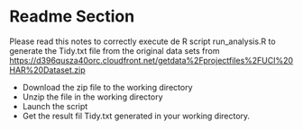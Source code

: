 # Readme Section
Please read this notes to correctly execute de R script run_analysis.R to generate the Tidy.txt file from the original data sets from https://d396qusza40orc.cloudfront.net/getdata%2Fprojectfiles%2FUCI%20HAR%20Dataset.zip

- Download the zip file to the working directory
- Unzip the file in the working directory
- Launch the script
- Get the result fil Tidy.txt generated in your working directory.
